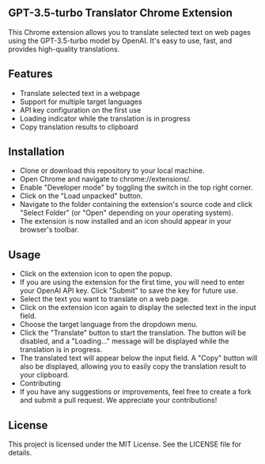 ## GPT-3.5-turbo Translator Chrome Extension

This Chrome extension allows you to translate selected text on web pages using the GPT-3.5-turbo model by OpenAI. It's easy to use, fast, and provides high-quality translations.

## Features
- Translate selected text in a webpage
- Support for multiple target languages
-  API key configuration on the first use
- Loading indicator while the translation is in progress
- Copy translation results to clipboard

## Installation
- Clone or download this repository to your local machine.
- Open Chrome and navigate to chrome://extensions/.
- Enable "Developer mode" by toggling the switch in the top right corner.
- Click on the "Load unpacked" button.
- Navigate to the folder containing the extension's source code and click "Select Folder" (or "Open" depending on your operating system).
- The extension is now installed and an icon should appear in your browser's toolbar.

## Usage
- Click on the extension icon to open the popup.
- If you are using the extension for the first time, you will need to enter your OpenAI API key. Click "Submit" to save the key for future use.
- Select the text you want to translate on a web page.
- Click on the extension icon again to display the selected text in the input field.
- Choose the target language from the dropdown menu.
- Click the "Translate" button to start the translation. The button will be disabled, and a "Loading..." message will be displayed while the translation is in progress.
- The translated text will appear below the input field. A "Copy" button will also be displayed, allowing you to easily copy the translation result to your clipboard.
- Contributing
- If you have any suggestions or improvements, feel free to create a fork and submit a pull request. We appreciate your contributions!

## License
This project is licensed under the MIT License. See the LICENSE file for details.
